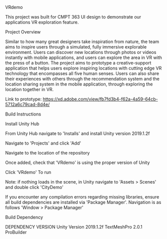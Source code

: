 VRdemo


This project was built for CMPT 363 UI design to demonstrate our applications VR exploration feature.

Project Overview


Similar to how many great designers take inspiration from nature, the team aims to inspire users through a simulated, fully immersive explorable environment. Users can discover new locations through photos or videos instantly with mobile applications, and users can explore the area in VR with the press of a button. The project aims to prototype a creative-support application that helps users explore inspiring locations with cutting edge VR technology that encompasses all five human senses. Users can also share their experiences with others through the recommendation system and the location sharing system in the mobile application, through exploring the location together in VR.

Link to prototype: https://xd.adobe.com/view/fb7fd3b4-f62a-4a59-64cb-5712a6c79cad-8d4e/

Build Instructions


Install Unity Hub

From Unity Hub navigate to 'Installs' and install Unity version 2019.1.2f

Navigate to 'Projects' and click 'Add'

Navigate to the location of the repository

Once added, check that 'VRdemo' is using the proper version of Unity

Click 'VRdemo' To run

Note: if nothing loads in the scene, in Unity navigate to 'Assets > Scenes' and double click 'CityDemo'

If you encounter any compilation errors regarding missing libraries, ensure all build dependencies are installed via 'Package Manager'. Navigation is as follows 'Window > Package Manager'

Build Dependency


DEPENDENCY	VERSION
Unity Version	2019.1.2f
TextMeshPro	2.0.1
ProBuilder
